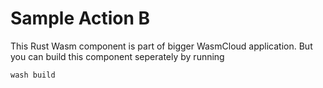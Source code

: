 # Sample Action B

This Rust Wasm component is part of bigger WasmCloud application. But you can build this component seperately by running

```bash
wash build
```
